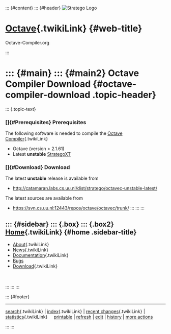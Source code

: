::: {#content}
::: {#header}
![Stratego
Logo](http://stratego.insanity.nl/StrategoLogoTextlessWhite-100px.png)

<div>

[Octave](WebHome){.twikiLink} {#web-title}
=============================

Octave-Compiler.org

</div>
:::

::: {#main}
::: {#main2}
Octave Compiler Download {#octave-compiler-download .topic-header}
========================

::: {.topic-text}
### []{#Prerequisites} Prerequisites

The following software is needed to compile the [Octave
Compiler](WebHome){.twikiLink}

-   Octave (version \> 2.1.61)
-   Latest **unstable**
    [StrategoXT](http://catamaran.labs.cs.uu.nl/dist/stratego/strategoxt-unstable-latest/)

### []{#Download} Download

The latest **unstable** release is available from

-   <http://catamaran.labs.cs.uu.nl/dist/stratego/octavec-unstable-latest/>

The latest sources are available from

-   <https://svn.cs.uu.nl:12443/repos/octave/octavec/trunk/>
:::
:::
:::

::: {#sidebar}
::: {.box}
::: {.box2}
[Home](WebHome){.twikiLink} {#home .sidebar-title}
---------------------------

-   [About](AboutOctaveCompiler){.twikiLink}
-   [News](OctaveCompilerNews){.twikiLink}
-   [Documentation](OctaveCompilerDocumentation){.twikiLink}
-   [Bugs](https://catamaran.labs.cs.uu.nl/jira/browse/OCT)
-   [Download](OctaveCompilerDownload){.twikiLink}

\
\
:::
:::
:::

::: {#footer}
<div>

<div>

------------------------------------------------------------------------

[search](WebSearch){.twikiLink} \| [index](WebIndex){.twikiLink} \|
[recent changes](WebChanges){.twikiLink} \|
[statistics](WebStatistics){.twikiLink}    
[printable](http://www.program-transformation.org/view/Octave/OctaveCompilerDownload?skin=print)
\|
[refresh](http://www.program-transformation.org/fresh/Octave/OctaveCompilerDownload)
\|
[edit](http://www.program-transformation.org/edit/Octave/OctaveCompilerDownload?t=1536825777)
\|
[history](http://www.program-transformation.org/rdiff/Octave/OctaveCompilerDownload)
\| [more
actions](http://www.program-transformation.org/oops/Octave/OctaveCompilerDownload?template=oopsmore&param1=1.5&param2=1.5)

</div>

</div>
:::
:::
